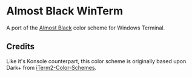 # Almost Black WinTerm

A port of the [Almost Black](https://github.com/sandr01d/almost-black) color scheme for Windows Terminal.

## Credits

Like it's Konsole counterpart, this color scheme is originally based upon Dark+ from [iTerm2-Color-Schemes](https://github.com/mbadolato/iTerm2-Color-Schemes).
